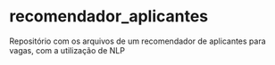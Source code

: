# recomendador_aplicantes
Repositório com os arquivos de um recomendador de aplicantes para vagas, com a utilização de NLP
